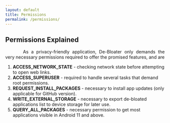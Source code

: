 ```yaml
---
layout: default
title: Permissions
permalink: /permissions/
---
```


<style>
    tab1 { padding-left: 4em; }
</style>

## Permissions Explained

<p style="text-align: justify;"><tab1>As a privacy-friendly application, De-Bloater only demands the very necessary permissions required to offer the promised features, and are</tab1></p>

<ol>
    <li><b>ACCESS_NETWORK_STATE</b> - checking network state before attempting to open web links.</li>
    <li><b>ACCESS_SUPERUSER</b> - required to handle several tasks that demand root permissions.</li>
    <li><b>REQUEST_INSTALL_PACKAGES</b> - necessary to install app updates (only applicable for GitHub version).</li>
    <li><b>WRITE_EXTERNAL_STORAGE</b> - necessary to export de-bloated applications list to device storage for later use.</li>
    <li><b>QUERY_ALL_PACKAGES</b> - necessary permission to get most applications visible in Android 11 and above.</li>
</ol>
